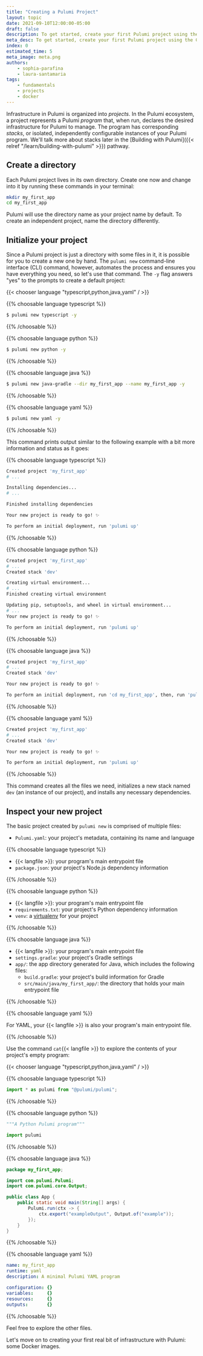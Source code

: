 ```yaml
---
title: "Creating a Pulumi Project"
layout: topic
date: 2021-09-10T12:00:00-05:00
draft: false
description: To get started, create your first Pulumi project using the CLI.
meta_desc: To get started, create your first Pulumi project using the CLI.
index: 0
estimated_time: 5
meta_image: meta.png
authors:
    - sophia-parafina
    - laura-santamaria
tags:
    - fundamentals
    - projects
    - docker
---
```


Infrastructure in Pulumi is organized into _projects_. In the Pulumi ecosystem,
a project represents a Pulumi _program_ that, when run, declares the desired
infrastructure for Pulumi to manage. The program has corresponding _stacks_, or
isolated, independently configurable instances of your Pulumi program. We'll
talk more about stacks later in the [Building with
Pulumi]({{< relref "/learn/building-with-pulumi" >}}) pathway.

## Create a directory

Each Pulumi project lives in its own directory. Create one now and change into
it by running these commands in your terminal:

```bash
mkdir my_first_app
cd my_first_app
```

Pulumi will use the directory name as your project name by default. To create an
independent project, name the directory differently.

## Initialize your project

Since a Pulumi project is just a directory with some files in it, it is possible
for you to create a new one by hand. The `pulumi new` command-line interface
(CLI) command, however, automates the process and ensures you have everything
you need, so let's use that command. The `-y` flag answers "yes" to the prompts to
create a default project:

{{< chooser language "typescript,python,java,yaml" / >}}

{{% choosable language typescript %}}

```bash
$ pulumi new typescript -y
```

{{% /choosable %}}

{{% choosable language python %}}

```bash
$ pulumi new python -y
```

{{% /choosable %}}

{{% choosable language java %}}

```bash
$ pulumi new java-gradle --dir my_first_app --name my_first_app -y
```

{{% /choosable %}}

{{% choosable language yaml %}}

```bash
$ pulumi new yaml -y
```

{{% /choosable %}}

This command prints output similar to the following example with a bit more
information and status as it goes:

{{% choosable language typescript %}}

```bash
Created project 'my_first_app'
# ...

Installing dependencies...
# ...

Finished installing dependencies

Your new project is ready to go! ✨

To perform an initial deployment, run 'pulumi up'
```

{{% /choosable %}}

{{% choosable language python %}}

```bash
Created project 'my_first_app'
# ...
Created stack 'dev'

Creating virtual environment...
# ...
Finished creating virtual environment

Updating pip, setuptools, and wheel in virtual environment...
# ...
Your new project is ready to go! ✨

To perform an initial deployment, run 'pulumi up'
```

{{% /choosable %}}

{{% choosable language java %}}

```bash
Created project 'my_first_app'
# ...
Created stack 'dev'

Your new project is ready to go! ✨

To perform an initial deployment, run 'cd my_first_app', then, run 'pulumi up'
```

{{% /choosable %}}

{{% choosable language yaml %}}

```bash
Created project 'my_first_app'
# ...
Created stack 'dev'

Your new project is ready to go! ✨

To perform an initial deployment, run 'pulumi up'
```

{{% /choosable %}}

This command creates all the files we need, initializes a new stack named `dev`
(an instance of our project), and installs any necessary dependencies.

## Inspect your new project

The basic project created by `pulumi new` is comprised of multiple files:

- `Pulumi.yaml`: your project's metadata, containing its name and language

{{% choosable language typescript %}}

- {{< langfile >}}: your program's main entrypoint file
- `package.json`: your project's Node.js dependency information

{{% /choosable %}}

{{% choosable language python %}}

- {{< langfile >}}: your program's main entrypoint file
- `requirements.txt`: your project's Python dependency information
- `venv`: a [virtualenv](https://pypi.org/project/virtualenv/) for your project

{{% /choosable %}}

{{% choosable language java %}}

- {{< langfile >}}: your program's main entrypoint file
- `settings.gradle`: your project's Gradle settings
- `app/`: the app directory generated for Java, which includes the following files:
    - `build.gradle`: your project's build information for Gradle
    - `src/main/java/my_first_app/`: the directory that holds your main entrypoint file

{{% /choosable %}}

{{% choosable language yaml %}}

For YAML, your {{< langfile >}} is also your program's main entrypoint file.

{{% /choosable %}}

Use the command <code>cat</code>{{< langfile >}} to explore the contents of your
project's empty program:

{{< chooser language "typescript,python,java,yaml" / >}}

{{% choosable language typescript %}}

```typescript
import * as pulumi from "@pulumi/pulumi";
```

{{% /choosable %}}

{{% choosable language python %}}

```python
"""A Python Pulumi program"""

import pulumi
```

{{% /choosable %}}

{{% choosable language java %}}

```java
package my_first_app;

import com.pulumi.Pulumi;
import com.pulumi.core.Output;

public class App {
    public static void main(String[] args) {
        Pulumi.run(ctx -> {
            ctx.export("exampleOutput", Output.of("example"));
        });
    }
}
```

{{% /choosable %}}

{{% choosable language yaml %}}

```yaml
name: my_first_app
runtime: yaml
description: A minimal Pulumi YAML program

configuration: {}
variables:     {}
resources:     {}
outputs:       {}
```

{{% /choosable %}}

Feel free to explore the other files.

Let's move on to creating your first real bit of infrastructure with Pulumi:
some Docker images.

<!-- [^1]: [project](https://www.pulumi.com/docs/reference/glossary/#project) -->
<!-- [^2]: [program](https://www.pulumi.com/docs/reference/glossary/#program) -->
<!-- [^3]: [stack](https://www.pulumi.com/docs/reference/glossary/#stack) -->
